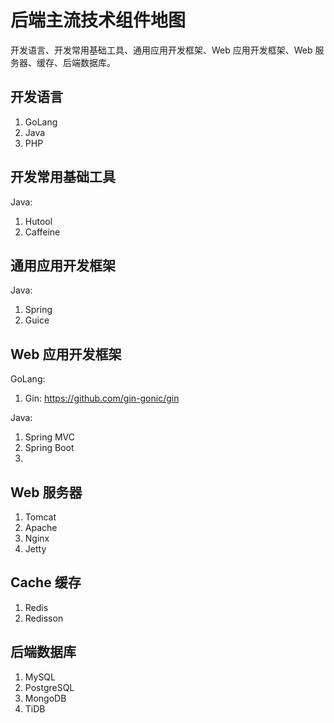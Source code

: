 # 后端主流技术组件地图


开发语言、开发常用基础工具、通用应用开发框架、Web 应用开发框架、Web 服务器、缓存、后端数据库。

## 开发语言

1. GoLang
2. Java
3. PHP

## 开发常用基础工具

Java:
1. Hutool
2. Caffeine

## 通用应用开发框架

Java:
1. Spring
2. Guice

## Web 应用开发框架

GoLang:
1. Gin: https://github.com/gin-gonic/gin

Java:
1. Spring MVC
2. Spring Boot
3. 
## Web 服务器

1. Tomcat
2. Apache
3. Nginx
4. Jetty

## Cache 缓存

1. Redis
2. Redisson

## 后端数据库

1. MySQL
2. PostgreSQL
3. MongoDB
4. TiDB